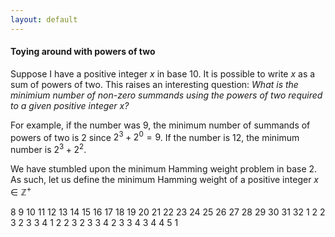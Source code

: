 ```yaml
---
layout: default
---
```


#### Toying around with powers of two

Suppose I have a positive integer $x$ in base 10. It is possible to write $x$ as a sum of powers of two. This raises an interesting question: *What is the minimium number of non-zero summands using the powers of two required to a given positive integer $x$?* 

For example, if the number was 9, the minimum number of summands of powers of two is 2 since $2^3 + 2^0 = 9$. If the number is 12, the minimum number is $2^3 + 2^2$. 

We have stumbled upon the minimum Hamming weight problem in base 2. As such, let us define the minimum Hamming weight of a positive integer $x \in \mathbb{Z}^{+}$


8 9 10 11 12 13 14 15 16 17 18 19 20 21 22 23 24 25 26 27 28 29 30 31 32
1 2 2  3  2  3  3  4  1  2  2  3  2  3  3  4  2  3  3  4  3  4  4  5  1 
